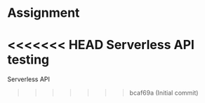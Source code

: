 # Assignment
<<<<<<< HEAD
Serverless API testing
=======
 Serverless API
>>>>>>> bcaf69a (Initial commit)
